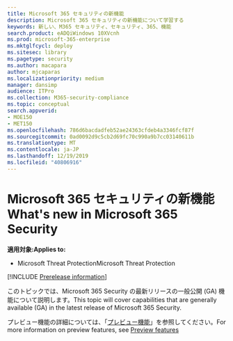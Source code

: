 ```yaml
---
title: Microsoft 365 セキュリティの新機能
description: Microsoft 365 セキュリティの新機能について学習する
keywords: 新しい、M365 セキュリティ、セキュリティ、365、機能
search.product: eADQiWindows 10XVcnh
ms.prod: microsoft-365-enterprise
ms.mktglfcycl: deploy
ms.sitesec: library
ms.pagetype: security
ms.author: macapara
author: mjcaparas
ms.localizationpriority: medium
manager: dansimp
audience: ITPro
ms.collection: M365-security-compliance
ms.topic: conceptual
search.appverid:
- MOE150
- MET150
ms.openlocfilehash: 786d6bacdadfeb52ae24363cfdeb4a3346fcf87f
ms.sourcegitcommit: 0ad0092d9c5cb2d69fc70c990a9b7cc03140611b
ms.translationtype: MT
ms.contentlocale: ja-JP
ms.lasthandoff: 12/19/2019
ms.locfileid: "40806916"
---
```

# <a name="whats-new-in-microsoft-365-security"></a><span data-ttu-id="c7a48-104">Microsoft 365 セキュリティの新機能</span><span class="sxs-lookup"><span data-stu-id="c7a48-104">What's new in Microsoft 365 Security</span></span>

<span data-ttu-id="c7a48-105">**適用対象:**</span><span class="sxs-lookup"><span data-stu-id="c7a48-105">**Applies to:**</span></span>
- <span data-ttu-id="c7a48-106">Microsoft Threat Protection</span><span class="sxs-lookup"><span data-stu-id="c7a48-106">Microsoft Threat Protection</span></span>

[!INCLUDE [Prerelease information](../includes/prerelease.md)]

<span data-ttu-id="c7a48-107">このトピックでは、Microsoft 365 Security の最新リリースの一般公開 (GA) 機能について説明します。</span><span class="sxs-lookup"><span data-stu-id="c7a48-107">This topic will cover capabilities that are generally available (GA) in the latest release of Microsoft 365 Security.</span></span> 

<span data-ttu-id="c7a48-108">プレビュー機能の詳細については、「[プレビュー機能](mtp-preview.md)」を参照してください。</span><span class="sxs-lookup"><span data-stu-id="c7a48-108">For more information on preview features, see [Preview features](mtp-preview.md)</span></span>


